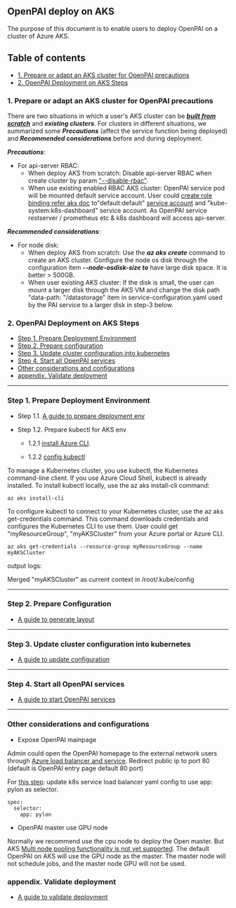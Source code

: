 <!--
  Copyright (c) Microsoft Corporation
  All rights reserved.

  MIT License

  Permission is hereby granted, free of charge, to any person obtaining a copy of this software and associated
  documentation files (the "Software"), to deal in the Software without restriction, including without limitation
  the rights to use, copy, modify, merge, publish, distribute, sublicense, and/or sell copies of the Software, and
  to permit persons to whom the Software is furnished to do so, subject to the following conditions:
  The above copyright notice and this permission notice shall be included in all copies or substantial portions of the Software.

  THE SOFTWARE IS PROVIDED *AS IS*, WITHOUT WARRANTY OF ANY KIND, EXPRESS OR IMPLIED, INCLUDING
  BUT NOT LIMITED TO THE WARRANTIES OF MERCHANTABILITY, FITNESS FOR A PARTICULAR PURPOSE AND
  NONINFRINGEMENT. IN NO EVENT SHALL THE AUTHORS OR COPYRIGHT HOLDERS BE LIABLE FOR ANY CLAIM,
  DAMAGES OR OTHER LIABILITY, WHETHER IN AN ACTION OF CONTRACT, TORT OR OTHERWISE, ARISING FROM,
  OUT OF OR IN CONNECTION WITH THE SOFTWARE OR THE USE OR OTHER DEALINGS IN THE SOFTWARE.
-->

## OpenPAI deploy on AKS

The purpose of this document is to enable users to deploy OpenPAI on a cluster of Azure AKS.

## Table of contents

- [1. Prepare or adapt an AKS cluster for OpenPAI precautions](#c-step-1)
- [2. OpenPAI Deployment on AKS Steps](#c-step-02)

### 1. Prepare or adapt an AKS cluster for OpenPAI precautions<a name="a-step-1"></a>

There are two situations in which a user's AKS cluster can be ***[built from scratch](https://docs.microsoft.com/en-us/azure/aks/kubernetes-walkthrough#create-aks-cluster)*** and ***existing clusters***. For clusters in different situations, we summarized some ***Precautions*** (affect the service function being deployed) and ***Recommended considerations*** before and during deployment.

***Precautions***:

- For api-server RBAC:
  - When deploy AKS from scratch: Disable api-server RBAC when create cluster by param ["--disable-rbac"](https://docs.microsoft.com/en-us/cli/azure/aks?view=azure-cli-latest#az-aks-create).
  - When use existing enabled RBAC AKS cluster: OpenPAI service pod will be mounted default service account. User could [create role binding refer aks doc](https://docs.microsoft.com/en-us/azure/aks/kubernetes-dashboard#for-rbac-enabled-clusters) to"default:default" [service account](https://kubernetes.io/docs/reference/access-authn-authz/rbac/#service-account-permissions) and "kube-system:k8s-dashboard" service account. As OpenPAI service restserver / prometheus etc & k8s dashboard will access api-server.

***Recommended considerations***:

- For node disk:
  - When deploy AKS from scratch: Use the ***az aks create*** command to create an AKS cluster. Configure the node os disk through the configuration item ***--node-osdisk-size to*** have large disk space. It is better > 500GB.
  - When user existing AKS cluster: If the disk is small, the user can mount a larger disk through the AKS VM and change the disk path "data-path: "/datastorage" item in service-configuration.yaml used by the PAI service to a larger disk in step-3 below.

### 2. OpenPAI Deployment on AKS Steps <a name="a-step-2"></a>

- [Step 1. Prepare Deployment Environment](#c-step-1)
- [Step 2. Prepare configuration](#c-step-2)
- [Step 3. Update cluster configuration into kubernetes](#c-step-3)
- [Step 4. Start all OpenPAI services](#c-step-4)
- [Other considerations and configurations](#c-step-5)
- [appendix. Validate deployment](#appendix)

* * *

### Step 1. Prepare Deployment Environment <a name="c-step-1"></a>

- Step 1.1. [A guide to prepare deployment env](./prepare_dev_env.md)

- Step 1.2. Prepare kubectl for AKS env

  - 1.2.1 [install Azure CLI](https://docs.microsoft.com/en-us/cli/azure/install-azure-cli-apt?view=azure-cli-latest).

  - 1.2.2 [config kubectl](https://docs.microsoft.com/en-us/azure/aks/kubernetes-walkthrough#connect-to-the-cluster)

To manage a Kubernetes cluster, you use kubectl, the Kubernetes command-line client. If you use Azure Cloud Shell, kubectl is already installed. To install kubectl locally, use the az aks install-cli command:

    az aks install-cli


To configure kubectl to connect to your Kubernetes cluster, use the az aks get-credentials command. This command downloads credentials and configures the Kubernetes CLI to use them. User could get "myResourceGroup", "myAKSCluster" from your Azure portal or Azure CLI.

    az aks get-credentials --resource-group myResourceGroup --name myAKSCluster


output logs:

Merged "myAKSCluster" as current context in /root/.kube/config

* * *

### Step 2. Prepare Configuration <a name="c-step-2"></a>

- [A guide to generate layout](./generate_layout.md)

* * *

### Step 3. Update cluster configuration into kubernetes <a name="c-step-3"></a>

- [A guide to update configuration](./push-cfg-and-set-id.md)

* * *

### Step 4. Start all OpenPAI services <a name="c-step-4"></a>

- [A guide to start OpenPAI services](./how-to-start-pai-serv.md)

* * *

### Other considerations and configurations <a name="c-step-5"></a>

- Expose OpenPAI mainpage

Admin could open the OpenPAI homepage to the external network users through [Azure load balancer and service](https://docs.microsoft.com/en-us/azure/aks/static-ip). Redirect public ip to port 80 (default is OpenPAI entry page default 80 port)

For [this step](https://docs.microsoft.com/en-us/azure/aks/static-ip#create-a-service-using-the-static-ip-address): update k8s service load balancer yaml config to use app: pylon as selector.

    spec:
      selector:
        app: pylon


- OpenPAI master use GPU node

Normally we recommend use the cpu node to deploy the Open master. But AKS [Multi node pooling functionality is not yet supported](https://feedback.azure.com/forums/914020-azure-kubernetes-service-aks/suggestions/34917127-support-multiple-node-pool). The default OpenPAI on AKS will use the GPU node as the master. The master node will not schedule jobs, and the master node GPU will not be used.

### appendix. Validate deployment <a name="appendix"></a>

- [A guide to validate deployment](./validate-deployment.md)